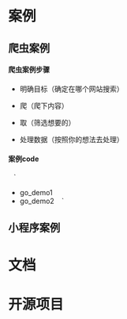
# 案例

## 爬虫案例

#### 爬虫案例步骤

* 明确目标（确定在哪个网站搜索）

* 爬（爬下内容）

* 取（筛选想要的）

* 处理数据（按照你的想法去处理）

#### 案例code
 ` ` `
* go_demo1
* go_demo2
 ` ` `


## 小程序案例


# 文档



# 开源项目